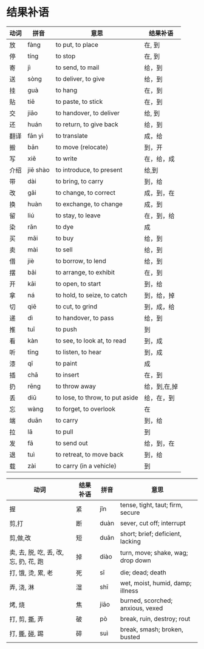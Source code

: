 # 结果补语

| 动词 | 拼音 | 意思 | 结果补语 |
|------|------|------|----------|
| 放   |fàng    |to put, to place |在, 到   |
| 停   |tíng     |to stop |在, 到   |
| 寄   |jì      |to send, to mail      |给，到          |
| 送   |sòng      |to deliver, to give      |给，到          |
| 挂   |guà      |to hang      |在，到          |
| 贴   |tiē      |to paste, to stick      |在，到          |
| 交   |jiāo      |to handover, to deliver      |给, 到          |
| 还   |huán      |to return, to give back      |给，到          |
| 翻译 |fān yì      |to translate      |成，给          |
| 搬   |bān      |to move (relocate)      |到，开          |
| 写   |xiě      |to write      |在，给，成          |
| 介绍 |jiē shào      |to introduce, to present      |给,到          |
| 带   |dài      |to bring, to carry      |到，给          |
| 改   |gǎi      |to change, to correct      |成，到，在          |
| 换   |huàn      |to exchange, to change      |成，到          |
| 留   |liú      |to stay, to leave      |在，到，给          |
| 染   |rǎn      |to dye      |成          |
| 买   |mǎi      |to buy      |给，到          |
| 卖   |mài      |to sell      |给，到          |
| 借   |jiè      |to borrow, to lend      |给，到          |
| 摆   |bǎi     |to arrange, to exhibit      |在，到          |
| 开   |kāi      |to open, to start      |到，给          |
| 拿   |ná      |to hold, to seize, to catch      |到，给，掉          |
| 切   |qiē      |to cut, to grind      |到，成，给          |
| 递   |dì      |to handover, to pass      |给，到          |
| 推   |tuī      |to push      |到          |
| 看   |kàn      |to see, to look at, to read      |到，成          |
| 听   |tīng      |to listen, to hear      |到，成          |
| 漆   |qī      |to paint      |成          |
| 插   |chā      |to insert      |在，到          |
| 扔   |rēng      |to throw away      |给，到,在,掉          |
| 丢   |diū      |to lose, to throw, to put aside      |给，在，到          |
| 忘   |wàng      |to forget, to overlook      |在          |
| 端   |duān      |to carry      |到，给          |
| 拉   |lā      |to pull      |到          |
| 发   |fā      |to send out      |给，到，在          |
| 退   |tuì      |to retreat, to move back      |到，给          |
| 载   |zài      |to carry (in a vehicle)      |到          |


| 动词 | 结果补语 | 拼音 | 意思 | 
|------|------|------|----------|
| 握   | 紧 |jǐn       |tense, tight, taut; firm, secure        |
| 剪,打 | 断 |duàn |sever, cut off; interrupt     |
| 剪,做,改 | 短 | duǎn | short; brief; deficient, lacking |
| 卖, 去, 脱, 吃, 丢, 改, 忘, 扔, 花, 跑 | 掉 | diào | turn, move; shake, wag; drop down|
| 打, 饿, 烫, 累, 老 | 死 | sǐ | die; dead; death |
| 弄, 浇, 淋 | 湿 | shī | wet, moist, humid, damp; illness |
| 烤, 烧 | 焦 | jiāo | burned, scorched; anxious, vexed |
| 打, 剪, <a href="https://hanzi.altusdemo.cloud/?char=撕" target="_blank">撕</a>, 弄 | 破| pò | break, ruin, destroy; rout |
| 打, <a href="https://hanzi.altusdemo.cloud/?char=撕" target="_blank">撕</a>, <a href="https://hanzi.altusdemo.cloud/?char=碰" target="_blank">碰</a>, 踢 | 碎 | suì | break, smash; broken, busted |


